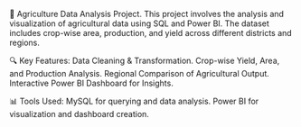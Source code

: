 🌾 Agriculture Data Analysis Project.
This project involves the analysis and visualization of agricultural data using SQL and Power BI. The dataset includes crop-wise area, production, and yield across different districts and regions.

🔍 Key Features:
Data Cleaning & Transformation.
Crop-wise Yield, Area, and Production Analysis.
Regional Comparison of Agricultural Output.
Interactive Power BI Dashboard for Insights.

📊 Tools Used:
MySQL for querying and data analysis.
Power BI for visualization and dashboard creation.
